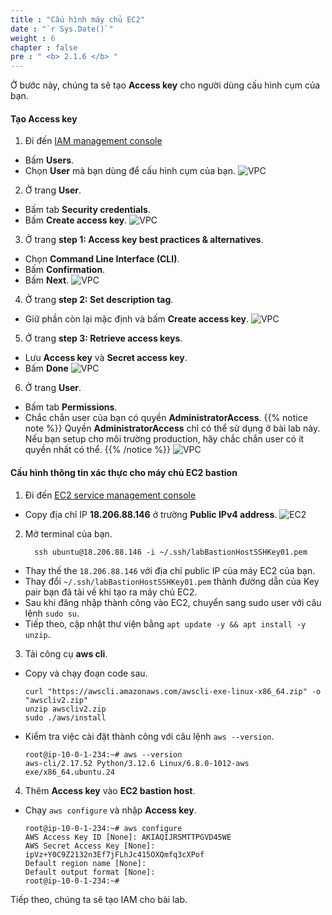 ```yaml
---
title : "Cấu hình máy chủ EC2"
date : "`r Sys.Date()`"
weight : 6
chapter : false
pre : " <b> 2.1.6 </b> "
---
```


Ở bước này, chúng ta sẽ tạo **Access key** cho người dùng cấu hình cụm của bạn.

#### Tạo **Access key**
1. Đi đến [IAM management console](https://console.aws.amazon.com/iam/home)
  - Bấm **Users**.
  - Chọn **User** mà bạn dùng để cấu hình cụm của bạn.
  ![VPC](/workshop-01-wordpress-deployment-on-eks/images/4.configure/ws01-configure02.png)

2. Ở trang **User**.
  - Bấm tab **Security credentials**.
  - Bấm **Create access key**.
  ![VPC](/workshop-01-wordpress-deployment-on-eks/images/4.configure/ws01-configure03.png)

3. Ở trang **step 1: Access key best practices & alternatives**.
  - Chọn **Command Line Interface (CLI)**.
  - Bấm **Confirmation**.
  - Bấm **Next**.
  ![VPC](/workshop-01-wordpress-deployment-on-eks/images/4.configure/ws01-configure04.png)

4. Ở trang **step 2: Set description tag**.
  - Giữ phần còn lại mặc định và bấm **Create access key**.
  ![VPC](/workshop-01-wordpress-deployment-on-eks/images/4.configure/ws01-configure05.png)

5. Ở trang **step 3: Retrieve access keys**.
  - Lưu **Access key** và **Secret access key**.
  - Bấm **Done**
  ![VPC](/workshop-01-wordpress-deployment-on-eks/images/4.configure/ws01-configure06.png)

6. Ở trang **User**.
  - Bấm tab **Permissions**.
  - Chắc chắn user của bạn có quyền **AdministratorAccess**.
  {{% notice note %}}
  Quyền **AdministratorAccess** chỉ có thể sử dụng ở bài lab này. Nếu bạn setup cho môi trường production, hãy chắc chắn user có ít quyền nhất có thể.
  {{% /notice %}}
  ![VPC](/workshop-01-wordpress-deployment-on-eks/images/4.configure/ws01-configure07.png)

#### Cấu hình thông tin xác thực cho máy chủ EC2 bastion
1. Đi đến [EC2 service management console](https://console.aws.amazon.com/ec2/v2/home)
  - Copy địa chỉ IP **18.206.88.146** ở trường **Public IPv4 address**.
  ![EC2](/workshop-01-wordpress-deployment-on-eks/images/4.configure/ws01-configure01.png)  

2. Mở terminal của bạn.
    ```
      ssh ubuntu@18.206.88.146 -i ~/.ssh/labBastionHostSSHKey01.pem
    ```
  - Thay thế the ``18.206.88.146`` với địa chỉ public IP của máy EC2 của bạn.
  - Thay đổi ``~/.ssh/labBastionHostSSHKey01.pem`` thành đường dẫn của Key pair bạn đã tải về khi tạo ra máy chủ EC2.
  - Sau khi đăng nhập thành công vào EC2, chuyển sang sudo user với câu lệnh ``sudo su``.
  - Tiếp theo, cập nhật thư viện bằng ``apt update -y && apt install -y unzip``.
    
3. Tải công cụ **aws cli**.
  - Copy và chạy đoạn code sau.
    ```
    curl "https://awscli.amazonaws.com/awscli-exe-linux-x86_64.zip" -o "awscliv2.zip"
    unzip awscliv2.zip
    sudo ./aws/install
    ```
  - Kiểm tra việc cài đặt thành công với câu lệnh ``aws --version``.
    ```
    root@ip-10-0-1-234:~# aws --version
    aws-cli/2.17.52 Python/3.12.6 Linux/6.8.0-1012-aws exe/x86_64.ubuntu.24
    ```

4. Thêm **Access key** vào **EC2 bastion host**.
  - Chạy ``aws configure`` và nhập **Access key**.
    ```
    root@ip-10-0-1-234:~# aws configure
    AWS Access Key ID [None]: AKIAQIJRSMTTPGVD45WE
    AWS Secret Access Key [None]: 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
    Default region name [None]:
    Default output format [None]:
    root@ip-10-0-1-234:~#
    ```

Tiếp theo, chúng ta sẽ tạo IAM cho bài lab.
